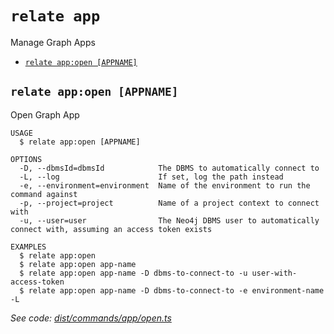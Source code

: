 `relate app`
============

Manage Graph Apps

* [`relate app:open [APPNAME]`](#relate-appopen-appname)

## `relate app:open [APPNAME]`

Open Graph App

```
USAGE
  $ relate app:open [APPNAME]

OPTIONS
  -D, --dbmsId=dbmsId            The DBMS to automatically connect to
  -L, --log                      If set, log the path instead
  -e, --environment=environment  Name of the environment to run the command against
  -p, --project=project          Name of a project context to connect with
  -u, --user=user                The Neo4j DBMS user to automatically connect with, assuming an access token exists

EXAMPLES
  $ relate app:open
  $ relate app:open app-name
  $ relate app:open app-name -D dbms-to-connect-to -u user-with-access-token
  $ relate app:open app-name -D dbms-to-connect-to -e environment-name -L
```

_See code: [dist/commands/app/open.ts](https://github.com/neo-technology/relate/blob/v1.0.2-alpha.1/dist/commands/app/open.ts)_
